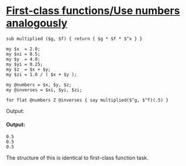 [1]: http://rosettacode.org/wiki/First-class_functions/Use_numbers_analogously

# [First-class functions/Use numbers analogously][1]

```perl6
sub multiplied ($g, $f) { return { $g * $f * $^x } }
 
my $x  = 2.0;
my $xi = 0.5;
my $y  = 4.0;
my $yi = 0.25;
my $z  = $x + $y;
my $zi = 1.0 / ( $x + $y );
 
my @numbers = $x, $y, $z;
my @inverses = $xi, $yi, $zi;
 
for flat @numbers Z @inverses { say multiplied($^g, $^f)(.5) }
```


Output:


#### Output:
```
0.5
0.5
0.5
```


The structure of this is identical to first-class function task.